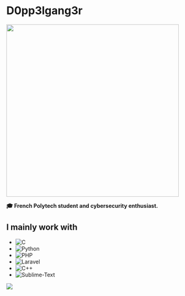 # D0pp3lgang3r

<img src="https://c.tenor.com/V1MU85obACAAAAAd/berserk-guts.gif" width=450 />



**🎓 French Polytech student and cybersecurity enthusiast.**

## I mainly work with
- ![C](https://img.shields.io/badge/-C-red?style=for-the-badge&logo=c&logoColor=white)
- ![Python](https://img.shields.io/badge/-Python-blue?style=for-the-badge&logo=python&logoColor=white)
- ![PHP](https://img.shields.io/badge/-php-pink?style=for-the-badge&logo=php)
- ![Laravel](https://img.shields.io/badge/-laravel-white?style=for-the-badge&logo=laravel)
- ![C++](https://img.shields.io/badge/-C%2B%2B-purple?style=for-the-badge&logo=c%2B%2B&logoColor=white)
- ![Sublime-Text](https://img.shields.io/badge/-Sublime--Text-gray?style=for-the-badge&logo=sublime-text)


<img src="https://github-readme-stats.vercel.app/api?username=D0pp3lgang3r&hide_border=true&theme=aura&show_icons=true" />
